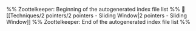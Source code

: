 %% Zoottelkeeper: Beginning of the autogenerated index file list  %%
📄 [[Techniques/2 pointers/2 pointers - Sliding Window|2 pointers - Sliding Window]]
%% Zoottelkeeper: End of the autogenerated index file list  %%
